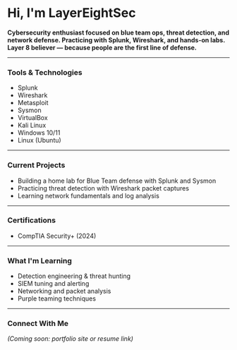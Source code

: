 # Hi, I'm LayerEightSec

**Cybersecurity enthusiast focused on blue team ops, threat detection, and network defense. Practicing with Splunk, Wireshark, and hands-on labs. Layer 8 believer — because people are the first line of defense.**

---

### Tools & Technologies
- Splunk
- Wireshark
- Metasploit
- Sysmon
- VirtualBox
- Kali Linux
- Windows 10/11
- Linux (Ubuntu)

---

### Current Projects
- Building a home lab for Blue Team defense with Splunk and Sysmon
- Practicing threat detection with Wireshark packet captures
- Learning network fundamentals and log analysis

---

### Certifications
- CompTIA Security+ (2024)

---

### What I'm Learning
- Detection engineering & threat hunting
- SIEM tuning and alerting
- Networking and packet analysis
- Purple teaming techniques

---

### Connect With Me
*(Coming soon: portfolio site or resume link)*
